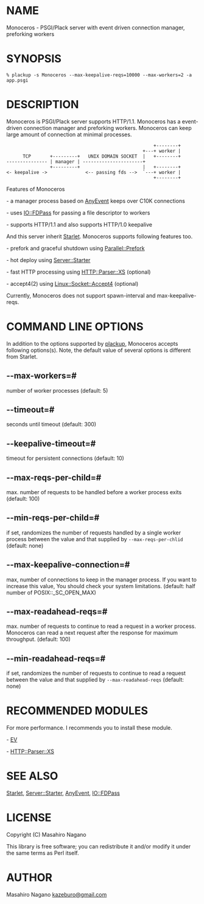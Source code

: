 # NAME

Monoceros - PSGI/Plack server with event driven connection manager, preforking workers

# SYNOPSIS

    % plackup -s Monoceros --max-keepalive-reqs=10000 --max-workers=2 -a app.psgi

# DESCRIPTION

Monoceros is PSGI/Plack server supports HTTP/1.1. Monoceros has a event-driven 
connection manager and preforking workers. Monoceros can keep large amount of 
connection at minimal processes.

                                                          +--------+
                                                      +---+ worker |
          TCP       +---------+   UNIX DOMAIN SOCKET  |   +--------+
    --------------- | manager | ----------------------+ 
                    +---------+                       |   +--------+
    <- keepalive ->              <-- passing fds -->  `---+ worker |
                                                          +--------+

Features of Monoceros

\- a manager process based on [AnyEvent](http://search.cpan.org/perldoc?AnyEvent) keeps over C10K connections

\- uses [IO::FDPass](http://search.cpan.org/perldoc?IO::FDPass) for passing a file descriptor to workers

\- supports HTTP/1.1 and also supports HTTP/1.0 keepalive

And this server inherit [Starlet](http://search.cpan.org/perldoc?Starlet). Monoceros supports following features too.

\- prefork and graceful shutdown using [Parallel::Prefork](http://search.cpan.org/perldoc?Parallel::Prefork)

\- hot deploy using [Server::Starter](http://search.cpan.org/perldoc?Server::Starter)

\- fast HTTP processing using [HTTP::Parser::XS](http://search.cpan.org/perldoc?HTTP::Parser::XS) (optional)

\- accept4(2) using [Linux::Socket::Accept4](http://search.cpan.org/perldoc?Linux::Socket::Accept4) (optional)

Currently, Monoceros does not support spawn-interval and max-keepalive-reqs.

# COMMAND LINE OPTIONS

In addition to the options supported by [plackup](http://search.cpan.org/perldoc?plackup), Monoceros accepts following options(s).
Note, the default value of several options is different from Starlet.

## \--max-workers=\#

number of worker processes (default: 5)

## \--timeout=\#

seconds until timeout (default: 300)

## \--keepalive-timeout=\#

timeout for persistent connections (default: 10)

## \--max-reqs-per-child=\#

max. number of requests to be handled before a worker process exits (default: 100)

## \--min-reqs-per-child=\#

if set, randomizes the number of requests handled by a single worker process between the value and that supplied by `--max-reqs-per-chlid` (default: none)

## \--max-keepalive-connection=\#

max, number of connections to keep in the manager process. If you want to increase this value, You should check your system limitations. (default: half number of POSIX::\_SC\_OPEN\_MAX)

## \--max-readahead-reqs=\#

max. number of requests to continue to read a request in a worker process. Monoceros can read a next request after the response for maximum throughput. (default: 100)

## \--min-readahead-reqs=\#

if set, randomizes the number of requests to continue to read a request between the value and that supplied by `--max-readahead-reqs` (default: none)



# RECOMMENDED MODULES

For more performance. I recommends you to install these module.

\- [EV](http://search.cpan.org/perldoc?EV)

\- [HTTP::Parser::XS](http://search.cpan.org/perldoc?HTTP::Parser::XS)

# SEE ALSO

[Starlet](http://search.cpan.org/perldoc?Starlet), [Server::Starter](http://search.cpan.org/perldoc?Server::Starter), [AnyEvent](http://search.cpan.org/perldoc?AnyEvent), [IO::FDPass](http://search.cpan.org/perldoc?IO::FDPass)

# LICENSE      

Copyright (C) Masahiro Nagano

This library is free software; you can redistribute it and/or modify
it under the same terms as Perl itself.

# AUTHOR

Masahiro Nagano <kazeburo@gmail.com>
